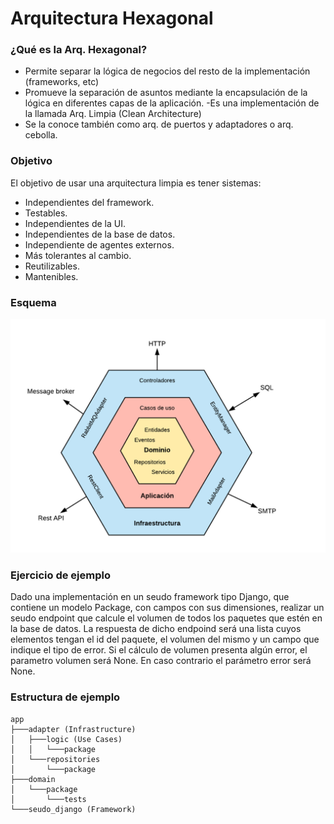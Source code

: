 # Arquitectura Hexagonal

### ¿Qué es la Arq. Hexagonal?
- Permite separar la lógica de negocios del resto de la implementación (frameworks, etc)
- Promueve la separación de asuntos mediante la encapsulación de la lógica en diferentes capas de la aplicación.
-Es una implementación de la llamada Arq. Limpia (Clean Architecture)
- Se la conoce también como arq. de puertos y adaptadores o arq. cebolla.

### Objetivo
El objetivo de usar una arquitectura limpia es tener sistemas:
- Independientes del framework.
- Testables.
- Independientes de la UI.
- Independientes de la base de datos.
- Independiente de agentes externos.
- Más tolerantes al cambio.
- Reutilizables.
- Mantenibles.

### Esquema

![img.png](img.png)

### Ejercicio de ejemplo
Dado una implementación en un seudo framework tipo Django, que contiene un modelo Package, 
con campos con sus dimensiones, realizar un seudo endpoint que calcule el volumen de todos los 
paquetes que estén en la base de datos.
La respuesta de dicho endpoind será una lista cuyos elementos tengan el id del paquete, 
el volumen del mismo y un campo que indique el tipo de error.
Si el cálculo de volumen presenta algún error, el parametro volumen será None. En caso contrario el 
parámetro error será None.

### Estructura de ejemplo

```
app
├───adapter (Infrastructure)
│   ├───logic (Use Cases)
│   │   └───package
│   └───repositories
│       └───package
├───domain
│   └───package
│       └───tests
└───seudo_django (Framework)
```
